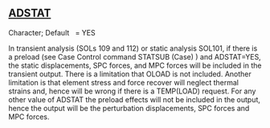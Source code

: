 ## [ADSTAT](https://help.hexagonmi.com/bundle/MSC_Nastran_2022.4/page/Nastran_Combined_Book/qrg/parameters/TOC.ADSTAT.xhtml)

Character; Default    = YES

In transient analysis (SOLs 109 and 112) or static analysis SOL101, if there is a preload (see Case Control command  STATSUB   (Case) ) and ADSTAT=YES, the static displacements, SPC forces, and MPC forces will be included in the transient output. There is a limitation that OLOAD is not included. Another limitation is that element stress and force recover will neglect thermal strains and, hence will be wrong if there is a TEMP(LOAD) request. For any other value of ADSTAT the preload effects will not be included in the output, hence the output will be the perturbation displacements, SPC forces and MPC forces.

